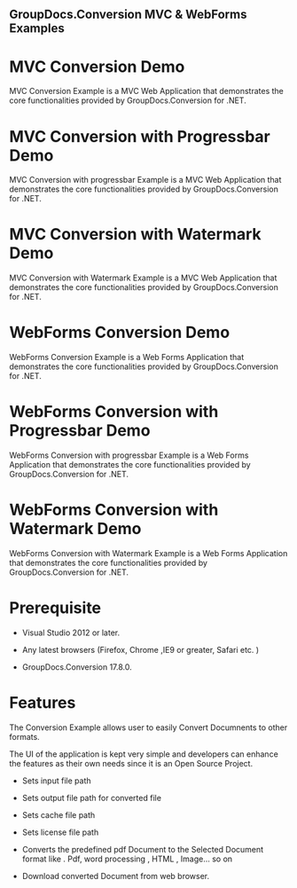 ## GroupDocs.Conversion MVC & WebForms Examples


# MVC Conversion Demo 


MVC Conversion Example is a MVC Web  Application that demonstrates the core functionalities provided by GroupDocs.Conversion for .NET.


# MVC Conversion with Progressbar Demo 



MVC Conversion with progressbar Example is a MVC Web  Application that demonstrates the core functionalities provided by GroupDocs.Conversion for .NET.


# MVC Conversion with Watermark Demo 



MVC Conversion with Watermark Example is a MVC Web  Application that demonstrates the core functionalities provided by GroupDocs.Conversion for .NET.


# WebForms Conversion Demo 


WebForms Conversion Example is a Web Forms Application that demonstrates the core functionalities provided by GroupDocs.Conversion for .NET.


# WebForms Conversion with Progressbar Demo 



WebForms Conversion with progressbar Example is a Web Forms  Application that demonstrates the core functionalities provided by GroupDocs.Conversion for .NET.




# WebForms Conversion with Watermark Demo 



WebForms Conversion with Watermark Example is a Web Forms  Application that demonstrates the core functionalities provided by GroupDocs.Conversion for .NET.




# Prerequisite

+ Visual Studio 2012 or later.

+ Any latest browsers (Firefox, Chrome ,IE9 or greater, Safari etc. )

+ GroupDocs.Conversion 17.8.0.



# Features 


The Conversion Example allows user to easily Convert Documnents to other formats.

The UI of the application is kept very simple and developers can enhance the features as their own needs since it is an
Open Source Project.


+ Sets input file path
+ Sets output file path  for converted file

+ Sets cache file path
+ Sets license file path

+ Converts the predefined pdf Document to the Selected Document format like . Pdf, word processing , HTML , Image... so on

+ Download converted Document from web browser.

